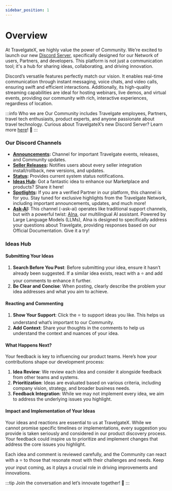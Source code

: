 ```yaml
---
sidebar_position: 1
---
```


# Overview

At TravelgateX, we highly value the power of Community. We're excited to launch our new [Discord Server](https://discord.com/invite/travelgate), specifically designed for our Network of users, Partners, and developers. This platform is not just a communication tool; it's a hub for sharing ideas, collaborating, and driving innovation.

Discord’s versatile features perfectly match our vision. It enables real-time communication through instant messaging, voice chats, and video calls, ensuring swift and efficient interactions. Additionally, its high-quality streaming capabilities are ideal for hosting webinars, live demos, and virtual events, providing our community with rich, interactive experiences, regardless of location.

:::info Who we are
Our Community includes Travelgate employees, Partners, travel tech enthusiasts, product experts, and anyone passionate about travel technology.
Curious about TravelgateX’s new Discord Server? Learn more [here](https://blog.travelgate.com/en/why-travelgatex-has-set-up-a-discord-server-for-its-community)! 🚀
:::

### Our Discord Channels
- **[Announcements](https://discord.com/channels/1121158946074402916/1175863132812496966):** Channel for important Travelgate events, releases, and Community updates.
- **[Seller Releases](https://discord.com/channels/1121158946074402916/1247873300491927632):** Notifies users about every seller integration install/rollback, new versions, and updates.
- **[Status](https://discord.com/channels/1121158946074402916/1238058167385067601):** Provides current system status notifications.
- **[Ideas Hub](https://discord.com/channels/1121158946074402916/1202366240673505400):** Got a fantastic idea to enhance our Marketplace and products? Share it here!
- **[Spotlights](https://discord.com/channels/1121158946074402916/1175863226416779325):** If you are a verified Partner in our platform, this channel is for you. Stay tuned for exclusive highlights from the Travelgate Network, including important announcements, updates, and much more!
- **[Ask-AI](https://discord.com/channels/1121158946074402916/1245294813134458910):** This channel (-ask-ai) operates like traditional support channels, but with a powerful twist: [AIna](/kb/getting-started-with-travelgate/about-our-support/aina), our multilingual AI assistant. Powered by Large Language Models (LLMs), AIna is designed to specifically address your questions about Travelgate, providing responses based on our Official Documentation. Give it a try!

### Ideas Hub

#### Submitting Your Ideas
1. **Search Before You Post**: Before submitting your idea, ensure it hasn’t already been suggested. If a similar idea exists, react with a ⭐ and add your comments to enhance it further.
2. **Be Clear and Concise**: When posting, clearly describe the problem your idea addresses and what you aim to achieve.

#### Reacting and Commenting
1. **Show Your Support**: Click the ⭐ to support ideas you like. This helps us understand what’s important to our Community.
2. **Add Context**: Share your thoughts in the comments to help us understand the context and nuances of your idea.

#### What Happens Next?
Your feedback is key to influencing our product teams. Here’s how your contributions shape our development process: 
1. **Idea Review**: We review each idea and consider it alongside feedback from other teams and systems.
2. **Prioritization**: Ideas are evaluated based on various criteria, including company vision, strategy, and broader business needs.
3. **Feedback Integration**: While we may not implement every idea, we aim to address the underlying issues you highlight.

#### Impact and Implementation of Your Ideas
Your ideas and reactions are essential to us at TravelgateX. While we cannot promise specific timelines or implementations, every suggestion you provide is taken seriously and considered in our product discovery process. Your feedback could inspire us to prioritize and implement changes that address the core issues you highlight.

Each idea and comment is reviewed carefully, and the Community can react with a ⭐ to those that resonate most with their challenges and needs. Keep your input coming, as it plays a crucial role in driving improvements and innovations.


:::tip
Join the conversation and let’s innovate together! 🚀
:::